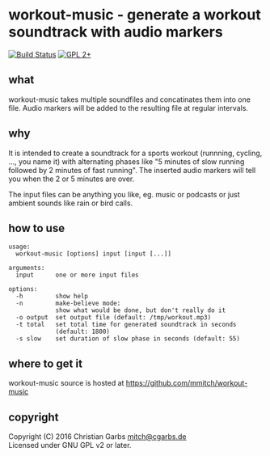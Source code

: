 workout-music - generate a workout soundtrack with audio markers
================================================================

[![Build Status](https://travis-ci.org/mmitch/workout-music.svg?branch=master)](https://travis-ci.org/mmitch/workout-music)
[![GPL 2+](https://img.shields.io/badge/license-GPL%202%2B-blue.svg)](http://www.gnu.org/licenses/gpl-2.0-standalone.html)


what
----

workout-music takes multiple soundfiles and concatinates them into one
file.  Audio markers will be added to the resulting file at regular
intervals.


why
---

It is intended to create a soundtrack for a sports workout (runnning,
cycling, ..., you name it) with alternating phases like "5 minutes of
slow running followed by 2 minutes of fast running".  The inserted
audio markers will tell you when the 2 or 5 minutes are over.

The input files can be anything you like, eg. music or podcasts or
just ambient sounds like rain or bird calls.


how to use
----------

```
usage:
  workout-music [options] input [input [...]]

arguments:
  input      one or more input files

options:
  -h         show help
  -n         make-believe mode:
             show what would be done, but don't really do it
  -o output  set output file (default: /tmp/workout.mp3)
  -t total   set total time for generated soundtrack in seconds
             (default: 1800)
  -s slow    set duration of slow phase in seconds (default: 55)
```


where to get it
---------------

workout-music source is hosted at https://github.com/mmitch/workout-music


copyright
---------

Copyright (C) 2016  Christian Garbs <mitch@cgarbs.de>  
Licensed under GNU GPL v2 or later.
